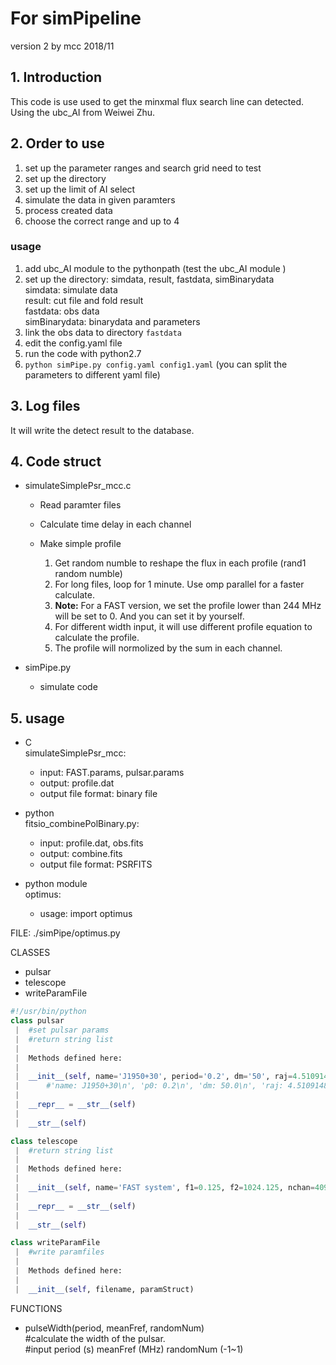 # For simPipeline

version 2 by mcc 2018/11

## 1. Introduction

This code is use used to get the minxmal flux search line can detected.
Using the ubc_AI from Weiwei Zhu.

## 2. Order to use

 1. set up the parameter ranges and search grid need to test
 2. set up the directory
 3. set up the limit of AI select
 4. simulate the data in given paramters
 5. process created data
 6. choose the correct range and up to 4

### usage

 1. add ubc_AI module to the pythonpath (test the ubc_AI module )
 2. set up the directory: simdata, result, fastdata, simBinarydata
    </br>simdata: simulate data
    </br>result: cut file and fold result
    </br>fastdata: obs data
    </br>simBinarydata: binarydata and parameters
 3. link the obs data to directory `fastdata`
 4. edit the config.yaml file
 5. run the code with python2.7
 6. `python simPipe.py config.yaml config1.yaml` (you can split the parameters to different yaml file)

## 3. Log files

It will write the detect result to the database.

## 4. Code struct

- simulateSimplePsr_mcc.c

  - Read paramter files

  - Calculate time delay in each channel
  - Make simple profile
       1. Get random numble to reshape the flux in each profile (rand1 random numble)
       2. For long files, loop for 1 minute. Use omp parallel for a faster calculate.
       3. **Note:** For a FAST version, we set the profile lower than 244 MHz will be set to 0. And you can set it by yourself.
       4. For different width input, it will use different profile equation to calculate the profile.
       5. The profile will normolized by the sum in each channel.

- simPipe.py
  - simulate code

## 5. usage

- C </br>
  simulateSimplePsr_mcc:
  - input: FAST.params, pulsar.params
  - output: profile.dat
  - output file format: binary file

- python </br>
  fitsio_combinePolBinary.py:
  - input: profile.dat, obs.fits
  - output: combine.fits
  - output file format: PSRFITS

- python module</br>
  optimus:
  - usage: import optimus

FILE: ./simPipe/optimus.py


CLASSES
- pulsar
- telescope
- writeParamFile

```python
#!/usr/bin/python
class pulsar
 |  #set pulsar params
 |  #return string list
 |  
 |  Methods defined here:
 |  
 |  __init__(self, name='J1950+30', period='0.2', dm='50', raj=4.510914803, decj=0.13602659, width=0.01, flux='0.001', useAngel=0)
 |      #'name: J1950+30\n', 'p0: 0.2\n', 'dm: 50.0\n', 'raj: 4.510914803\n', 'decj: 0.13602659 \n', 'width: 0.01\n', 'flux: 0.000008\n', 'useAngle: 0\n'
 |  
 |  __repr__ = __str__(self)
 |  
 |  __str__(self)

class telescope
 |  #return string list
 |  
 |  Methods defined here:
 |  
 |  __init__(self, name='FAST system', f1=0.125, f2=1024.125, nchan=4096, t0=0, t1=52.4288, gain=1, tsys=30, raj=0, decj=0, useAngel=0, tsamp=0.0002, digitiser=8)
 |  
 |  __repr__ = __str__(self)
 |  
 |  __str__(self)

class writeParamFile
 |  #write paramfiles
 |  
 |  Methods defined here:
 |  
 |  __init__(self, filename, paramStruct)
 ```

FUNCTIONS
   - pulseWidth(period, meanFref, randomNum)
     </br>#calculate the width of the pulsar.
     </br>#input period (s) meanFref (MHz) randomNum (-1~1)
